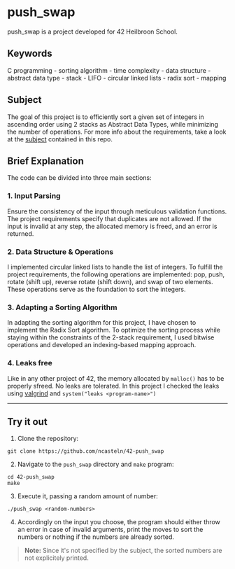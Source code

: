# push_swap

push_swap is a project developed for 42 Heilbroon School.

## Keywords
C programming - sorting algorithm - time complexity - data structure - abstract data type - stack - LIFO - circular linked lists - radix sort - mapping

## Subject
The goal of this project is to efficiently sort a given set of integers in ascending order using 2 stacks as Abstract Data Types, while minimizing the number of operations. For more info about the requirements, take a look at the [subject](en.subject.pdf) contained in this repo.

## Brief Explanation
The code can be divided into three main sections:

### 1. Input Parsing
Ensure the consistency of the input through meticulous validation functions. The project requirements specify that duplicates are not allowed. If the input is invalid at any step, the allocated memory is freed, and an error is returned.

### 2. Data Structure & Operations
I implemented circular linked lists to handle the list of integers. To fulfill the project requirements, the following operations are implemented: pop, push, rotate (shift up), reverse rotate (shift down), and swap of two elements. These operations serve as the foundation to sort the integers.

### 3. Adapting a Sorting Algorithm
In adapting the sorting algorithm for this project, I have chosen to implement the Radix Sort algorithm. To optimize the sorting process while staying within the constraints of the 2-stack requirement, I used bitwise operations and developed an indexing-based mapping approach.

### 4. Leaks free
Like in any other project of 42, the memory allocated by `malloc()` has to be properly sfreed. No leaks are tolerated. In this project I checked the leaks using [valgrind](https://valgrind.org/) and `system("leaks <program-name>")`

---

## Try it out
1. Clone the repository:
```
git clone https://github.com/ncasteln/42-push_swap
```
2. Navigate to the `push_swap` directory and `make` program:
```
cd 42-push_swap
make
```
3. Execute it, passing a random amount of number:
```
./push_swap <random-numbers>
```
4. Accordingly on the input you choose, the program should either throw an error in case of invalid arguments, print the moves to sort the numbers or nothing if the numbers are already sorted.
> **Note:** Since it's not specified by the subject, the sorted numbers are not explicitely printed.

